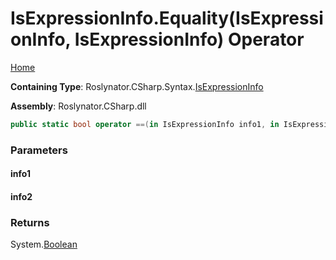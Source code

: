 <a name="_top"></a>

# IsExpressionInfo\.Equality\(IsExpressionInfo, IsExpressionInfo\) Operator

[Home](../../../../../README.md#_top)

**Containing Type**: Roslynator\.CSharp\.Syntax\.[IsExpressionInfo](../README.md#_top)

**Assembly**: Roslynator\.CSharp\.dll

```csharp
public static bool operator ==(in IsExpressionInfo info1, in IsExpressionInfo info2)
```

### Parameters

#### info1

#### info2

### Returns

System\.[Boolean](https://docs.microsoft.com/en-us/dotnet/api/system.boolean)

